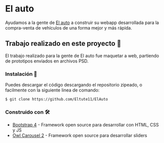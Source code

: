 # El auto

Ayudamos a la gente de [El auto](http://elauto.com.ar) a construir su webapp desarrollada para la compra-venta de vehículos de una forma mejor y más rápida.

## Trabajo realizado en este proyecto 🚀

El trabajo realizado para la gente de El auto fue maquetar a web, partiendo de prototipos enviados en archivos PSD.

### Instalación 🔧

Puedes descargar el código descargando el repositorio zipeado, o facilmente con la siguiente linea de comando:

```
$ git clone https://github.com/Eltute11/ElAuto
```

### Construido con 🛠️

* [Bootstrap 4](http://getbootstrap.com) - Framework open source para desarrollar con HTML, CSS y JS
* [Owl Carousel 2](https://owlcarousel2.github.io/OwlCarousel2/) - Framework open source para desarrollar sliders
